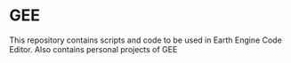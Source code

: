 # GEE
This repository contains scripts and code to be used in Earth Engine Code Editor. Also contains personal projects of GEE
